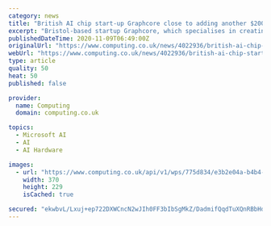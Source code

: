 ```yaml
---
category: news
title: "British AI chip start-up Graphcore close to adding another $200 million in funding"
excerpt: "Bristol-based startup Graphcore, which specialises in creating chips for artificial intelligence (AI), is close to raising around $200 million in a new funding round. Citing people with knowledge of the matter,"
publishedDateTime: 2020-11-09T06:49:00Z
originalUrl: "https://www.computing.co.uk/news/4022936/british-ai-chip-start-graphcore-close-adding-usd200-million-funding"
webUrl: "https://www.computing.co.uk/news/4022936/british-ai-chip-start-graphcore-close-adding-usd200-million-funding"
type: article
quality: 50
heat: 50
published: false

provider:
  name: Computing
  domain: computing.co.uk

topics:
  - Microsoft AI
  - AI
  - AI Hardware

images:
  - url: "https://www.computing.co.uk/api/v1/wps/775d834/e3b2e04a-b4b4-40fc-99ec-0c53a2dc9118/3/Graphcore-370x229.jpg"
    width: 370
    height: 229
    isCached: true

secured: "ekwbvL/Lxuj+ep722DXWCncN2wJIh0FF3bIbSgMkZ/DadmifQqdTuXQnRBbHds4f/Q2UDWI5a/W/vz3wxB3qjL+z8pL3dhD1fquVmmKj0AGTt3VDsmFgyirOqZooQZU7ulCb3gU8sSdqFPkK1RuaxeFh2HDU4MVEE6+YjjtFs/F24RLv9PThFPUi+Nr6u2Q1KmD43K75zVALqAwd9587UfxZi2ee29Q1kwJl0wttl8nVL9ujT6gnXxh3IK+JQavIopTIRyj/Xq2ysmjq3S5a68dZoKs0deIrA1wS9V52OQfn8Yfxyvbg6bLbrhqXgS1g0mTHaOiX1mQk4bQSJrlu30WH3XHzQ2MrYhqF4wcMoHU=;+ToFu1iEOtHCrKp4fqHbuA=="
---
```


